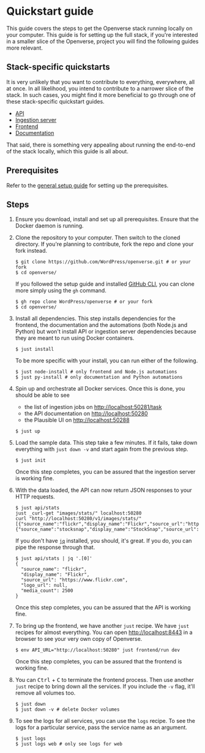 # Quickstart guide

<!-- the main entrypoint of the Openverse documentation system -->

This guide covers the steps to get the Openverse stack running locally on your
computer. This guide is for setting up the full stack, if you're interested in a
smaller slice of the Openverse, project you will find the following guides more
relevant.

## Stack-specific quickstarts

It is very unlikely that you want to contribute to everything, everywhere, all
at once. In all likelihood, you intend to contribute to a narrower slice of the
stack. In such cases, you might find it more beneficial to go through one of
these stack-specific quickstart guides.

- [API](./api/quickstart.md)
- [Ingestion server](./ingestion_server/quickstart.md)
- [Frontend](./frontend/quickstart.md)
- [Documentation](./documentation/quickstart.md)

That said, there is something very appealing about running the end-to-end of the
stack locally, which this guide is all about.

## Prerequisites

Refer to the [general setup guide](./general_setup.md) for setting up the
prerequisites.

## Steps

1. Ensure you download, install and set up all prerequisites. Ensure that the
   Docker daemon is running.

2. Clone the repository to your computer. Then switch to the cloned directory.
   If you're planning to contribute, fork the repo and clone your fork instead.

   ```console
   $ git clone https://github.com/WordPress/openverse.git # or your fork
   $ cd openverse/
   ```

   If you followed the setup guide and installed
   [GitHub CLI](./general_setup.md#github-cli), you can clone more simply using
   the `gh` command.

   ```console
   $ gh repo clone WordPress/openverse # or your fork
   $ cd openverse/
   ```

3. Install all dependencies. This step installs dependencies for the frontend,
   the documentation and the automations (both Node.js and Python) but won't
   install API or ingestion server dependencies because they are meant to run
   using Docker containers.

   ```console
   $ just install
   ```

   To be more specific with your install, you can run either of the following.

   ```console
   $ just node-install # only frontend and Node.js automations
   $ just py-install # only documentation and Python automations
   ```

4. Spin up and orchestrate all Docker services. Once this is done, you should be
   able to see

   - the list of ingestion jobs on
     [http://localhost:50281/task](http://localhost:50281/task)
   - the API documentation on [http://localhost:50280](http://localhost:50280)
   - the Plausible UI on [http://localhost:50288](http://localhost:50288)

   ```console
   $ just up
   ```

5. Load the sample data. This step take a few minutes. If it fails, take down
   everything with `just down -v` and start again from the previous step.

   ```console
   $ just init
   ```

   Once this step completes, you can be assured that the ingestion server is
   working fine.

6. With the data loaded, the API can now return JSON responses to your HTTP
   requests.

   ```console
   $ just api/stats
   just _curl-get "images/stats/" localhost:50280
   curl "http://localhost:50280/v1/images/stats/"
   [{"source_name":"flickr","display_name":"Flickr","source_url":"https://www.flickr.com","logo_url":null,"media_count":2500},{"source_name":"stocksnap","display_name":"StockSnap","source_url":"https://stocksnap.io","logo_url":null,"media_count":2500}]%
   ```

   If you don't have [`jq`](https://stedolan.github.io/jq/) installed, you
   should, it's great. If you do, you can pipe the response through that.

   ```console
   $ just api/stats | jq '.[0]'
   {
     "source_name": "flickr",
     "display_name": "Flickr",
     "source_url": "https://www.flickr.com",
     "logo_url": null,
     "media_count": 2500
   }
   ```

   Once this step completes, you can be assured that the API is working fine.

7. To bring up the frontend, we have another `just` recipe. We have `just`
   recipes for almost everything. You can open
   [http://localhost:8443](http://localhost:8443) in a browser to see your very
   own copy of Openverse.

   ```console
   $ env API_URL="http://localhost:50280" just frontend/run dev
   ```

   Once this step completes, you can be assured that the frontend is working
   fine.

8. You can <kbd>Ctrl</kbd> + <kbd>C</kbd> to terminate the frontend process.
   Then use another `just` recipe to bring down all the services. If you include
   the `-v` flag, it'll remove all volumes too.

   ```console
   $ just down
   $ just down -v # delete Docker volumes
   ```

9. To see the logs for all services, you can use the `logs` recipe. To see the
   logs for a particular service, pass the service name as an argument.

   ```console
   $ just logs
   $ just logs web # only see logs for web
   ```
